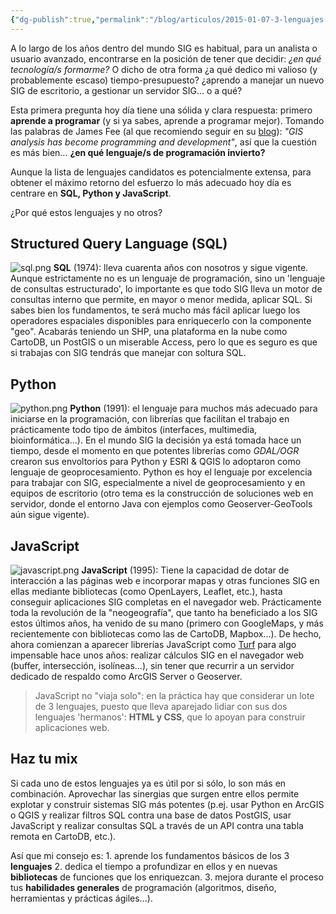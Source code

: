 ```yaml
---
{"dg-publish":true,"permalink":"/blog/articulos/2015-01-07-3-lenguajes-de-programacion-para-sig/3-lenguajes-de-programacion-para-sig/","title":"3 lenguajes de programación para SIG","tags":["formacion"]}
---
```



A lo largo de los años dentro del mundo SIG es habitual, para un analista o usuario avanzado, encontrarse en la posición de tener que decidir: _¿en qué tecnología/s formarme?_ O dicho de otra forma ¿a qué dedico mi valioso (y probablemente escaso) tiempo-presupuesto? ¿aprendo a manejar un nuevo SIG de escritorio, a gestionar un servidor SIG... o a qué?

Esta primera pregunta hoy día tiene una sólida y clara respuesta: primero **aprende a programar** (y si ya sabes, aprende a programar mejor). Tomando las palabras de James Fee (al que recomiendo seguir en su [blog](http://jamesfee.us)): _"GIS analysis has become programming and development"_, así que la cuestión es más bien... **¿en qué lenguaje/s de programación invierto?**

Aunque la lista de lenguajes candidatos es potencialmente extensa, para obtener el máximo retorno del esfuerzo lo más adecuado hoy día es centrare en **SQL, Python y JavaScript**.

¿Por qué estos lenguajes y no otros? 

## Structured Query Language (SQL)
![sql.png](/img/user/Blog/Articulos/2015-01-07-3-lenguajes-de-programacion-para-sig/media/sql.png)
**SQL** (1974): lleva cuarenta años con nosotros y sigue vigente. Aunque estrictamente no es un lenguaje de programación, sino un 'lenguaje de consultas estructurado', lo importante es que todo SIG lleva un motor de consultas interno que permite, en mayor o menor medida, aplicar SQL. Si sabes bien los fundamentos, te será mucho más fácil aplicar luego los operadores espaciales disponibles para enriquecerlo con la componente "geo". Acabarás teniendo un SHP, una plataforma en la nube como CartoDB, un PostGIS o un miserable Access, pero lo que es seguro es que si trabajas con SIG tendrás que manejar con soltura SQL.

## Python
![python.png](/img/user/Blog/Articulos/2015-01-07-3-lenguajes-de-programacion-para-sig/media/python.png)
**Python** (1991): el lenguaje para muchos más adecuado para iniciarse en la programación, con librerías que facilitan el trabajo en prácticamente todo tipo de ámbitos (interfaces, multimedia, bioinformática...). En el mundo SIG la decisión ya está tomada hace un tiempo, desde el momento en que potentes librerías como _GDAL/OGR_ crearon sus envoltorios para Python y ESRI & QGIS lo adoptaron como lenguaje de geoprocesamiento. Python es hoy el lenguaje por excelencia para trabajar con SIG, especialmente a nivel de geoprocesamiento y en equipos de escritorio (otro tema es la construcción de soluciones web en servidor, donde el entorno Java con ejemplos como Geoserver-GeoTools aún sigue vigente).

## JavaScript
![javascript.png](/img/user/Blog/Articulos/2015-01-07-3-lenguajes-de-programacion-para-sig/media/javascript.png)
**JavaScript** (1995): Tiene la capacidad de dotar de interacción a las páginas web e incorporar mapas y otras funciones SIG en ellas mediante bibliotecas (como OpenLayers, Leaflet, etc.), hasta conseguir aplicaciones SIG completas en el navegador web. Prácticamente toda la revolución de la "neogeografía", que tanto ha beneficiado a los SIG estos últimos años, ha venido de su mano (primero con GoogleMaps, y más recientemente con bibliotecas como las de CartoDB, Mapbox...). De hecho, ahora comienzan a aparecer librerías JavaScript como [Turf](http://turfjs.org/) para algo impensable hace unos años: realizar cálculos SIG en el navegador web (buffer, intersección, isolíneas...), sin tener que recurrir a un servidor dedicado de respaldo como ArcGIS Server o Geoserver.

> JavaScript no "viaja solo": en la práctica hay que considerar un lote de 3 lenguajes, puesto que lleva aparejado lidiar con sus dos lenguajes 'hermanos': **HTML y CSS**, que lo apoyan para construir aplicaciones web.

## Haz tu mix
Si cada uno de estos lenguajes ya es útil por si sólo, lo son más en combinación. Aprovechar las sinergias que surgen entre ellos permite explotar y construir sistemas SIG más potentes (p.ej. usar Python en ArcGIS o QGIS y realizar filtros SQL contra una base de datos PostGIS, usar JavaScript y realizar consultas SQL a través de un API contra una tabla remota en CartoDB, etc.).

Así que mi consejo es: 1. aprende los fundamentos básicos de los 3 **lenguajes** 2. dedica el tiempo a profundizar en ellos y en nuevas **bibliotecas** de funciones que los enriquezcan. 3. mejora durante el proceso tus **habilidades generales** de programación (algoritmos, diseño, herramientas y prácticas ágiles...).
